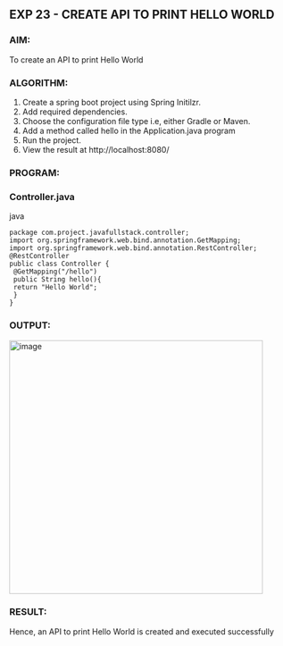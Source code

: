 ## EXP 23 - CREATE API TO PRINT HELLO WORLD

### AIM:
To create an API to print Hello World

### ALGORITHM:

1) Create a spring boot project using Spring Initilzr.
2) Add required dependencies.
3) Choose the configuration file type i.e, either Gradle or Maven.
4) Add a method called hello in the Application.java program
5) Run the project.
6) View the result at http://localhost:8080/

### PROGRAM:
### Controller.java

java
```
package com.project.javafullstack.controller;
import org.springframework.web.bind.annotation.GetMapping;
import org.springframework.web.bind.annotation.RestController;
@RestController
public class Controller {
 @GetMapping("/hello")
 public String hello(){
 return "Hello World";
 }
}
```
### OUTPUT:
<img width="454" alt="image" src="https://github.com/Monisha-11/API-TO-PRINT-HELLO-WORLD/assets/93427240/6b178230-b556-4827-a8fb-2edc967d8d8e">

### RESULT:
Hence, an API to print Hello World is created and executed successfully
